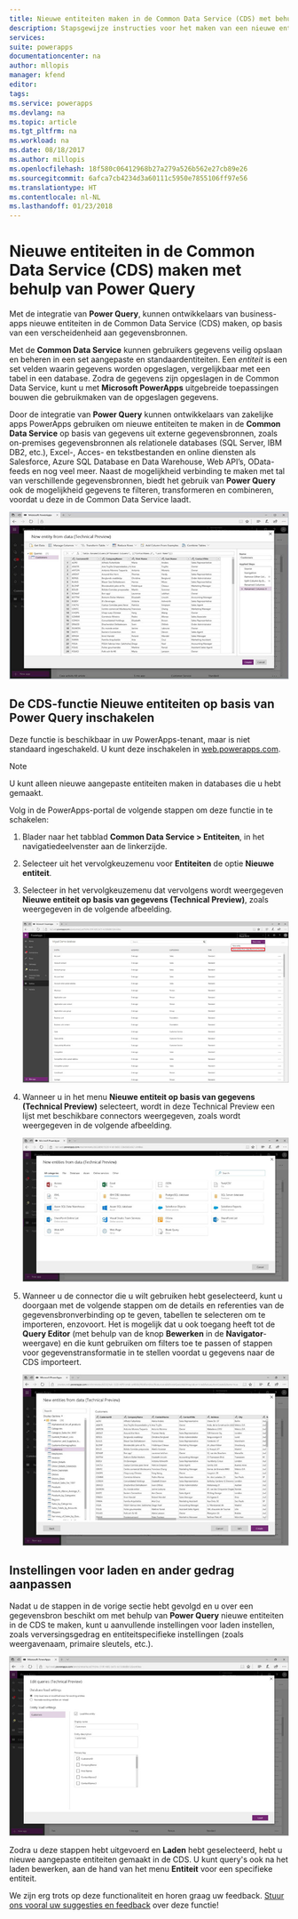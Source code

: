 ```yaml
---
title: Nieuwe entiteiten maken in de Common Data Service (CDS) met behulp van Power Query | Microsoft Docs
description: Stapsgewijze instructies voor het maken van een nieuwe entiteit in de CDS met behulp van Power Query.
services: 
suite: powerapps
documentationcenter: na
author: mllopis
manager: kfend
editor: 
tags: 
ms.service: powerapps
ms.devlang: na
ms.topic: article
ms.tgt_pltfrm: na
ms.workload: na
ms.date: 08/18/2017
ms.author: millopis
ms.openlocfilehash: 18f580c06412968b27a279a526b562e27cb89e26
ms.sourcegitcommit: 6afca7cb4234d3a60111c5950e7855106ff97e56
ms.translationtype: HT
ms.contentlocale: nl-NL
ms.lasthandoff: 01/23/2018
---
```

# <a name="create-new-entities-in-the-common-data-service-cds-using-power-query"></a>Nieuwe entiteiten in de Common Data Service (CDS) maken met behulp van Power Query
Met de integratie van **Power Query**, kunnen ontwikkelaars van business-apps nieuwe entiteiten in de Common Data Service (CDS) maken, op basis van een verscheidenheid aan gegevensbronnen.

Met de **Common Data Service** kunnen gebruikers gegevens veilig opslaan en beheren in een set aangepaste en standaardentiteiten. Een *entiteit* is een set velden waarin gegevens worden opgeslagen, vergelijkbaar met een tabel in een database. Zodra de gegevens zijn opgeslagen in de Common Data Service, kunt u met **Microsoft PowerApps** uitgebreide toepassingen bouwen die gebruikmaken van de opgeslagen gegevens.

Door de integratie van **Power Query** kunnen ontwikkelaars van zakelijke apps PowerApps gebruiken om nieuwe entiteiten te maken in de **Common Data Service** op basis van gegevens uit externe gegevensbronnen, zoals on-premises gegevensbronnen als relationele databases (SQL Server, IBM DB2, etc.), Excel-, Acces- en tekstbestanden en online diensten als Salesforce, Azure SQL Database en Data Warehouse, Web API’s, OData-feeds en nog veel meer. Naast de mogelijkheid verbinding te maken met tal van verschillende gegevensbronnen, biedt het gebruik van **Power Query** ook de mogelijkheid gegevens te filteren, transformeren en combineren, voordat u deze in de Common Data Service laadt.

![Nieuwe entiteit op basis van gegevens](media/data-platform-cds-newentity-pq/data-platform-cds-pq-01.jpg)

## <a name="enabling-the-cds-new-entities-from-power-query-feature"></a>De CDS-functie Nieuwe entiteiten op basis van Power Query inschakelen
Deze functie is beschikbaar in uw PowerApps-tenant, maar is niet standaard ingeschakeld. U kunt deze inschakelen in [web.powerapps.com](https://aka.ms/pqocds).

> [!NOTE]
> U kunt alleen nieuwe aangepaste entiteiten maken in databases die u hebt gemaakt.

Volg in de PowerApps-portal de volgende stappen om deze functie in te schakelen:

1. Blader naar het tabblad **Common Data Service > Entiteiten**, in het navigatiedeelvenster aan de linkerzijde.

2. Selecteer uit het vervolgkeuzemenu voor **Entiteiten** de optie **Nieuwe entiteit**.

3. Selecteer in het vervolgkeuzemenu dat vervolgens wordt weergegeven **Nieuwe entiteit op basis van gegevens (Technical Preview)**, zoals weergegeven in de volgende afbeelding.
   
    ![Nieuwe entiteit op basis van gegevens](media/data-platform-cds-newentity-pq/data-platform-cds-pq-02.jpg)
4. Wanneer u in het menu **Nieuwe entiteit op basis van gegevens (Technical Preview)** selecteert, wordt in deze Technical Preview een lijst met beschikbare connectors weergegeven, zoals wordt weergegeven in de volgende afbeelding.
   
   ![Beschikbare connectors](media/data-platform-cds-newentity-pq/data-platform-cds-pq-03.jpg)
5. Wanneer u de connector die u wilt gebruiken hebt geselecteerd, kunt u doorgaan met de volgende stappen om de details en referenties van de gegevensbronverbinding op te geven, tabellen te selecteren om te importeren, enzovoort. Het is mogelijk dat u ook toegang heeft tot de **Query Editor** (met behulp van de knop **Bewerken** in de **Navigator**-weergave) en die kunt gebruiken om filters toe te passen of stappen voor gegevenstransformatie in te stellen voordat u gegevens naar de CDS importeert.
   
    ![](media/data-platform-cds-newentity-pq/data-platform-cds-pq-04.jpg)

## <a name="adjust-load-settings-and-other-behavior"></a>Instellingen voor laden en ander gedrag aanpassen
Nadat u de stappen in de vorige sectie hebt gevolgd en u over een gegevensbron beschikt om met behulp van **Power Query** nieuwe entiteiten in de CDS te maken, kunt u aanvullende instellingen voor laden instellen, zoals verversingsgedrag en entiteitspecifieke instellingen (zoals weergavenaam, primaire sleutels, etc.).

![](media/data-platform-cds-newentity-pq/data-platform-cds-pq-05.jpg)

Zodra u deze stappen hebt uitgevoerd en **Laden** hebt geselecteerd, hebt u nieuwe aangepaste entiteiten gemaakt in de CDS. U kunt query's ook na het laden bewerken, aan de hand van het menu **Entiteit** voor een specifieke entiteit.

We zijn erg trots op deze functionaliteit en horen graag uw feedback. [Stuur ons vooral uw suggesties en feedback](https://powerusers.microsoft.com/t5/PowerApps-Community/ct-p/PowerApps1) over deze functie!


